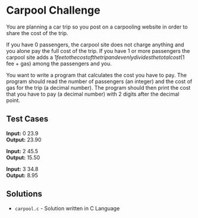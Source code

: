 # Carpool Challenge

You are planning a car trip so you post on a carpooling website in order to share the cost of the trip. 

If you have 0 passengers, the carpool site does not charge anything and you alone pay the full cost of the trip. If you have 1 or more passengers the carpool site adds a $1 fee to the cost of the trip and evenly divides the total cost ($1 fee + gas) among the passengers and you. 

You want to write a program that calculates the cost you have to pay. The program should read the number of passengers (an integer) and the cost of gas for the trip (a decimal number). The program should then print the cost that you have to pay (a decimal number) with 2 digits after the decimal point. 

## Test Cases

**Input:** 0 23.9  
**Output:** 23.90  

**Input:** 2 45.5  
**Output:** 15.50  

**Input:** 3 34.8  
**Output:** 8.95  


## Solutions

- `carpool.c` - Solution written in C Language

